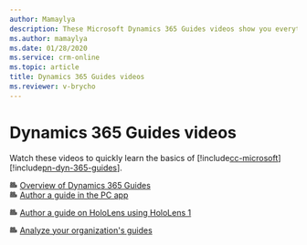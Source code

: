```yaml
---
author: Mamaylya
description: These Microsoft Dynamics 365 Guides videos show you everything that you need to know to get started with authoring, operating, and analyzing guides.
ms.author: mamaylya
ms.date: 01/28/2020
ms.service: crm-online
ms.topic: article
title: Dynamics 365 Guides videos
ms.reviewer: v-brycho
---
```


# Dynamics 365 Guides videos

Watch these videos to quickly learn the basics of [!include[cc-microsoft](../includes/cc-microsoft.md)] [!include[pn-dyn-365-guides](../includes/pn-dyn-365-guides.md)].

![Video camera graphic](media/video-camera.PNG "Video camera graphic") [Overview of Dynamics 365 Guides](https://aka.ms/guidesoverview)<br>
![Video camera graphic](media/video-camera.PNG "Video camera graphic") [Author a guide in the PC app](https://aka.ms/pcauthor)<br>
<!--
![Video camera graphic](media/video-camera.PNG "Video camera graphic") [Set up a printed anchor for your guide](https://aka.ms/guidesprintedanchor)<br>
![Video camera graphic](media/video-camera.PNG "Video camera graphic") [Set up a digital anchor for your guide](https://aka.ms/guidesdigitalanchor)<br>
-->
![Video camera graphic](media/video-camera.PNG "Video camera graphic") [Author a guide on HoloLens using HoloLens 1](https://aka.ms/hololensauthor)<br>
<!--
![Video camera graphic](media/video-camera.PNG "Video camera graphic") [Operate a guide](https://aka.ms/guidesoperate)<br>
-->
![Video camera graphic](media/video-camera.PNG "Video camera graphic") [Analyze your organization's guides](https://aka.ms/guidesanalyze)
